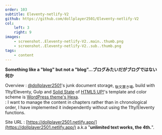 ```yaml
---
order: 103
subtitle: Eleventy-netlify-V2
github: https://github.com/dollplayer2501/Eleventy-netlify-V2
col:
    left: 3
    right: 9
images:
    - screenshot..Eleventy-netlify-V2..main..thumb.png
    - screenshot..Eleventy-netlify-V2..sub..thumb.png
tags:
    - content
---
```


**Something like a "blog" but not a "blog"...ブログみたいだがブログではない何か**

Overview
:   [@dollplayer2501](https://github.com/dollplayer2501)'s junk document storage, <sub>駄文置き場</sub>, build with 11ty/Eleventy, Gulp and [Solid State](https://html5up.net/solid-state) of [HTML5 UP!](https://html5up.net/)'s template and color scheme is [WordPress theme's Hexa](https://wordpress.com/ja/theme/hexa).  
:   I want to manage the content in chapters rather than in chronological order, I have implemented it independently without using the 11ty/Eleventy functions.

Site URL
:   [https://dollplayer2501.netlify.app/](https://dollplayer2501.netlify.app/) a.k.a "**unlimited text works, the 4th.**".
